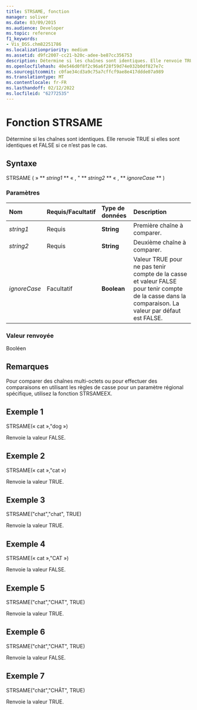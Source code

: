 ```yaml
---
title: STRSAME, fonction
manager: soliver
ms.date: 03/09/2015
ms.audience: Developer
ms.topic: reference
f1_keywords:
- Vis_DSS.chm82251786
ms.localizationpriority: medium
ms.assetid: d9fc2007-cc21-b20c-adee-be87cc356753
description: Détermine si les chaînes sont identiques. Elle renvoie TRUE si elles sont identiques et FALSE si ce n’est pas le cas.
ms.openlocfilehash: 40e546d0f8f2c96a6f28f59d74e032b0df827e7c
ms.sourcegitcommit: c0fae34cd3a9c75a7cffcf9ae8e417ddde07a989
ms.translationtype: MT
ms.contentlocale: fr-FR
ms.lasthandoff: 02/12/2022
ms.locfileid: "62772535"
---
```

# <a name="strsame-function"></a>Fonction STRSAME

Détermine si les chaînes sont identiques. Elle renvoie TRUE si elles sont identiques et FALSE si ce n’est pas le cas. 
  
## <a name="syntax"></a>Syntaxe

STRSAME ( » ** *string1* ** « , " ** *string2* ** « , ** *ignoreCase* ** ) 
  
### <a name="parameters"></a>Paramètres

|**Nom**|**Requis/Facultatif**|**Type de données**|**Description**|
|:-----|:-----|:-----|:-----|
| _string1_ <br/> |Requis  <br/> |**String** <br/> |Première chaîne à comparer. |
| _string2_ <br/> |Requis  <br/> |**String** <br/> |Deuxième chaîne à comparer. |
| _ignoreCase_ <br/> |Facultatif  <br/> |**Boolean** <br/> |Valeur TRUE pour ne pas tenir compte de la casse et valeur FALSE pour tenir compte de la casse dans la comparaison. La valeur par défaut est FALSE. |
   
### <a name="return-value"></a>Valeur renvoyée

Booléen
  
## <a name="remarks"></a>Remarques

Pour comparer des chaînes multi-octets ou pour effectuer des comparaisons en utilisant les règles de casse pour un paramètre régional spécifique, utilisez la fonction STRSAMEEX.
  
## <a name="example-1"></a>Exemple 1

STRSAME(« cat »,"dog »)
  
Renvoie la valeur FALSE.
  
## <a name="example-2"></a>Exemple 2

STRSAME(« cat »,"cat »)
  
Renvoie la valeur TRUE.
  
## <a name="example-3"></a>Exemple 3

STRSAME("chat","chat", TRUE)
  
Renvoie la valeur TRUE.
  
## <a name="example-4"></a>Exemple 4

STRSAME(« cat »,"CAT »)
  
Renvoie la valeur FALSE.
  
## <a name="example-5"></a>Exemple 5

STRSAME("chat","CHAT", TRUE)
  
Renvoie la valeur TRUE.
  
## <a name="example-6"></a>Exemple 6

STRSAME("chât","CHAT", TRUE)
  
Renvoie la valeur FALSE.
  
## <a name="example-7"></a>Exemple 7

STRSAME("chât","CHÂT", TRUE)
  
Renvoie la valeur TRUE.
  

